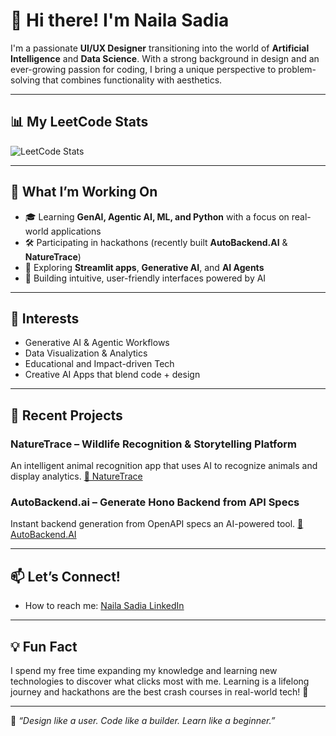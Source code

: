 <!--
**nailauiuxdesign/nailauiuxdesign** is a ✨ _special_ ✨ repository because its `README.md` (this file) appears on your GitHub profile.

 ## 📊 GitHub Stats 


<p align="">
  <img src="https://github-readme-stats.vercel.app/api?username=nailauiuxdesign&show_icons=true&theme=tokyonight" alt="GitHub Stats" /> </p>  ![Leetcode Stats](https://leetcard.jacoblin.cool/nailasadia?theme=dark)
  #<img src="https://github-readme-stats.vercel.app/api/top-langs/?username=nailauiuxdesign&layout=compact&theme=radical" alt="Top Languages" />

</p> -->

# 👋 Hi there! I'm Naila Sadia

I'm a passionate **UI/UX Designer** transitioning into the world of **Artificial Intelligence** and **Data Science**. With a strong background in design and an ever-growing passion for coding, I bring a unique perspective to problem-solving that combines functionality with aesthetics.

---
## 📊 My LeetCode Stats

![LeetCode Stats](https://leetcard.jacoblin.cool/nailasadia?theme=unicorn&font=Tomorrow&ext=activity=width=1000)

---

## 🚀 What I’m Working On

- 🎓 Learning **GenAI, Agentic AI, ML, and Python** with a focus on real-world applications
- 🛠️ Participating in hackathons (recently built **AutoBackend.AI** & **NatureTrace**)
- 🌱 Exploring **Streamlit apps**, **Generative AI**, and **AI Agents**
- 🎨 Building intuitive, user-friendly interfaces powered by AI

---

## 🧠 Interests

- Generative AI & Agentic Workflows  
- Data Visualization & Analytics  
- Educational and Impact-driven Tech  
- Creative AI Apps that blend code + design

---

## 🌟 Recent Projects

### NatureTrace – Wildlife Recognition & Storytelling Platform  
An intelligent animal recognition app that uses AI to recognize animals and display analytics. [🔗 NatureTrace](https://github.com/FloraWebDesigner/2025_NatureTrace-Python)


### AutoBackend.ai – Generate Hono Backend from API Specs  
Instant backend generation from OpenAPI specs an AI-powered tool. [🔗 AutoBackend.AI](https://github.com/nailauiuxdesign/autobackend.ai_web)

---

## 📫 Let’s Connect!

- How to reach me: [Naila Sadia LinkedIn](https://www.linkedin.com/in/nailasuiuxdesign/)

---

## 💡 Fun Fact

I spend my free time expanding my knowledge and learning new technologies to discover what clicks most with me. Learning is a lifelong journey and hackathons are the best crash courses in real-world tech! 🚀

---

🖤 _“Design like a user. Code like a builder. Learn like a beginner.”_
